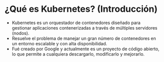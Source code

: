 # ¿Qué es Kubernetes? (Introducción)

- Kubernetes es un orquestador de contenedores diseñado para gestionar aplicaciones contenerizadas a través de múltiples servidores (nodos).
- Resuelve el problema de manejar un gran número de contenedores en un entorno escalable y con alta disponibilidad.
- Fué creado por Google y actualmente es un proyecto de código abierto, lo que permite a cualquiera descargarlo, modificarlo y mejorarlo.
